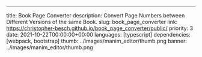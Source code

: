 ---
title: Book Page Converter
description: Convert Page Numbers between Different Versions of the same Book.
slug: book_page_converter
link: https://christopher-besch.github.io/book_page_converter/public/
priority: 3
date: 2021-10-22T00:00:00+00:00
languages: [typescript]
dependencies: [webpack, bootstrap]
thumb: ../images/manim_editor/thumb.png
banner: ../images/manim_editor/thumb.png

